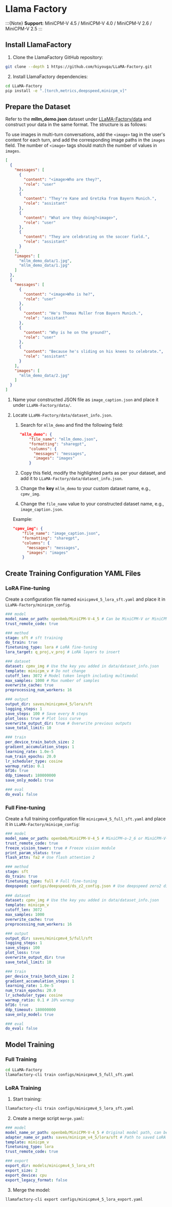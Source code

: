 # Llama Factory

:::{Note}
**Support:** MiniCPM-V 4.5 / MiniCPM-V 4.0 / MiniCPM-V 2.6 / MiniCPM-V 2.5
:::

## Install LlamaFactory

1. Clone the LlamaFactory GitHub repository:

```bash
git clone --depth 1 https://github.com/hiyouga/LLaMA-Factory.git
```

2. Install LlamaFactory dependencies:

```bash
cd LLaMA-Factory
pip install -e ".[torch,metrics,deepspeed,minicpm_v]"
```

## Prepare the Dataset

Refer to the **mllm_demo.json** dataset under [LLaMA-Factory/data](https://github.com/hiyouga/LLaMA-Factory/blob/main/data/dataset_info.json) and construct your data in the same format. The structure is as follows:

To use images in multi-turn conversations, add the `<image>` tag in the user's content for each turn, and add the corresponding image paths in the `images` field. The number of `<image>` tags should match the number of values in `images`.

```json
[
  {
    "messages": [
      {
        "content": "<image>Who are they?",
        "role": "user"
      },
      {
        "content": "They're Kane and Gretzka from Bayern Munich.",
        "role": "assistant"
      },
      {
        "content": "What are they doing?<image>",
        "role": "user"
      },
      {
        "content": "They are celebrating on the soccer field.",
        "role": "assistant"
      }
    ],
    "images": [
      "mllm_demo_data/1.jpg",
      "mllm_demo_data/1.jpg"
    ]
  },
  {
    "messages": [
      {
        "content": "<image>Who is he?",
        "role": "user"
      },
      {
        "content": "He's Thomas Muller from Bayern Munich.",
        "role": "assistant"
      },
      {
        "content": "Why is he on the ground?",
        "role": "user"
      },
      {
        "content": "Because he's sliding on his knees to celebrate.",
        "role": "assistant"
      }
    ],
    "images": [
      "mllm_demo_data/2.jpg"
    ]
  }
]
```

1. Name your constructed JSON file as `image_caption.json` and place it under `LLaMA-Factory/data/`.

2. Locate `LLaMA-Factory/data/dataset_info.json`.

   1. Search for `mllm_demo` and find the following field:

   ```json
      "mllm_demo": {
          "file_name": "mllm_demo.json",
          "formatting": "sharegpt",
          "columns": {
            "messages": "messages",
            "images": "images"
          }
    ```

   2. Copy this field, modify the highlighted parts as per your dataset, and add it to `LLaMA-Factory/data/dataset_info.json`.

   3. Change the **key** `mllm_demo` to your custom dataset name, e.g., `cpmv_img`.

   4. Change the `file_name` value to your constructed dataset name, e.g., `image_caption.json`.

   Example:

   ```json
   "cpmv_img": {
       "file_name": "image_caption.json",
       "formatting": "sharegpt",
       "columns": {
         "messages": "messages",
         "images": "images"
       }
   ```

## Create Training Configuration YAML Files

### LoRA Fine-tuning

Create a configuration file named `minicpmv4_5_lora_sft.yaml` and place it in `LLaMA-Factory/minicpm_config`.

```yaml
### model
model_name_or_path: openbmb/MiniCPM-V-4_5 # Can be MiniCPM-V or MiniCPM-o local model
trust_remote_code: true

### method
stage: sft # sft training
do_train: true
finetuning_type: lora # LoRA fine-tuning
lora_target: q_proj,v_proj # LoRA layers to insert

### dataset
dataset: cpmv_img # Use the key you added in data/dataset_info.json
template: minicpm_v # Do not change
cutoff_len: 3072 # Model token length including multimodal
max_samples: 1000 # Max number of samples
overwrite_cache: true
preprocessing_num_workers: 16

### output
output_dir: saves/minicpmv4_5/lora/sft
logging_steps: 1
save_steps: 100 # Save every N steps
plot_loss: true # Plot loss curve
overwrite_output_dir: true # Overwrite previous outputs
save_total_limit: 10

### train
per_device_train_batch_size: 2
gradient_accumulation_steps: 1
learning_rate: 1.0e-5
num_train_epochs: 20.0
lr_scheduler_type: cosine
warmup_ratio: 0.1
bf16: true
ddp_timeout: 180000000
save_only_model: true

### eval
do_eval: false
```

### Full Fine-tuning

Create a full training configuration file `minicpmv4_5_full_sft.yaml` and place it in `LLaMA-Factory/minicpm_config`:

```yaml
### model
model_name_or_path: openbmb/MiniCPM-V-4_5 # MiniCPM-o-2_6 or MiniCPM-V-2_6 or local path
trust_remote_code: true
freeze_vision_tower: true # Freeze vision module
print_param_status: true
flash_attn: fa2 # Use flash attention 2

### method
stage: sft
do_train: true
finetuning_type: full # Full fine-tuning
deepspeed: configs/deepspeed/ds_z2_config.json # Use deepspeed zero2 distributed training
 
### dataset
dataset: cpmv_img # Use the key you added in data/dataset_info.json
template: minicpm_v
cutoff_len: 3072
max_samples: 1000
overwrite_cache: true
preprocessing_num_workers: 16

### output
output_dir: saves/minicpmv4_5/full/sft
logging_steps: 1
save_steps: 100
plot_loss: true
overwrite_output_dir: true
save_total_limit: 10

### train
per_device_train_batch_size: 2
gradient_accumulation_steps: 1
learning_rate: 1.0e-5
num_train_epochs: 20.0
lr_scheduler_type: cosine
warmup_ratio: 0.1 # 10% warmup
bf16: true
ddp_timeout: 180000000
save_only_model: true

### eval
do_eval: false
```

## Model Training

### Full Training

```bash
cd LLaMA-Factory
llamafactory-cli train configs/minicpmv4_5_full_sft.yaml
```

### LoRA Training

1. Start training:

```bash
llamafactory-cli train configs/minicpmv4_5_lora_sft.yaml
```

2. Create a merge script `merge.yaml`:

```yaml
### model
model_name_or_path: openbmb/MiniCPM-V-4_5 # Original model path, can be local
adapter_name_or_path: saves/minicpm_v4_5/lora/sft # Path to saved LoRA model
template: minicpm_v
finetuning_type: lora
trust_remote_code: true

### export
export_dir: models/minicpmv4_5_lora_sft
export_size: 2
export_device: cpu
export_legacy_format: false
```

3. Merge the model:

```bash
llamafactory-cli export configs/minicpmv4_5_lora_export.yaml
```